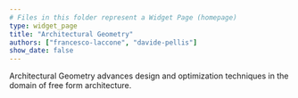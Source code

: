 ```yaml
---
# Files in this folder represent a Widget Page (homepage)
type: widget_page
title: "Architectural Geometry"
authors: ["francesco-laccone", "davide-pellis"]
show_date: false
---
```

Architectural Geometry advances design and optimization techniques in the domain of free form architecture.